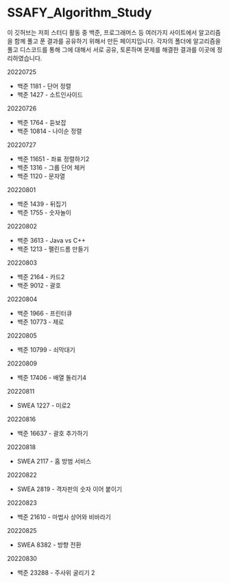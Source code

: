 # SSAFY_Algorithm_Study

이 깃허브는 저희 스터디 활동 중 백준, 프로그래머스 등 여러가지 사이트에서 알고리즘을 함께 풀고 푼 결과를 공유하기 위해서 만든 페이지입니다.
각자의 폴더에 알고리즘을 풀고 디스코드를 통해 그에 대해서 서로 공유, 토론하며 문제를 해결한 결과를 이곳에 정리하였습니다.

20220725 
* 백준 1181 - 단어 정렬
* 백준 1427 - 소트인사이드

20220726
* 백준 1764 - 듣보잡
* 백준 10814 - 나이순 정렬

20220727
* 백준 11651 - 좌표 정렬하기2
* 백준 1316 - 그룹 단어 체커
* 백준 1120 - 문자열

20220801
* 백준 1439 - 뒤집기
* 백준 1755 - 숫자놀이

20220802
* 백준 3613 - Java vs C++
* 백준 1213 - 팰린드롬 만들기

20220803
* 백준 2164 - 카드2
* 백준 9012 - 괄호

20220804
* 백준 1966 - 프린터큐
* 백준 10773 - 제로

20220805
* 백준 10799 - 쇠막대기

20220809
* 백준 17406 - 배열 돌리기4

20220811
* SWEA 1227 - 미로2

20220816
* 백준 16637 - 괄호 추가하기

20220818
* SWEA 2117 - 홈 방범 서비스

20220822
* SWEA 2819 - 격자판의 숫자 이어 붙이기

20220823
* 백준 21610 - 마법사 상어와 비바라기

20220825
* SWEA 8382 - 방향 전환

20220830
* 백준 23288 - 주사위 굴리기 2
